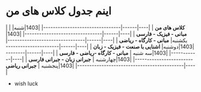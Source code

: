 # اینم جدول کلاس های من 

|           | **کلاس های من**                       |
|----|------|--------------------------------|
|1403|شنبه| **مبانی - فیزیک - فارسی**         |
|----|------|--------------------------------|
|1403|یکشنبه| **مبانی  - کارگاه - ریاضی** |
|----|------|--------------------------------|
|1403|دوشنبه| **اشنایی با صنعت - فیزیک - زبان** |
|----|------|--------------------------------|
|1403|سه شنبه | **مبانی - کارگاه -ریاضی - فارسی**            |
|----|------|--------------------------------|
|1403|چهارشنبه | **جبرانی زبان - جبرانی فارسی** |
|----|------|--------------------------------------------|
|1403|پنجشنبه | **جبرانی ریاضی** |

* wish luck
